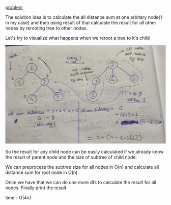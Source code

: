 [problem](https://cses.fi/problemset/task/1133/)

The solution idea is to calculate the all distance sum at one arbitary node(1 in my case) and then using result of that calculate the result for all other nodes by rerooting tree to other nodes.

Let's try to visualize what happens when we reroot a tree to it's child

<p align="center">
    <img src="./img/img1.jpg" alt="img1">
</p>

So the result for any child node can be easily calculated if we already know the result of parent node and the size of subtree of child node.

We can preprocess the subtree size for all nodes in O(n) and calculate all distance sum for root node in O(n).

Once we have that we can do one more dfs to calculate the result for all nodes. Finally print the result.

time - O(4n)